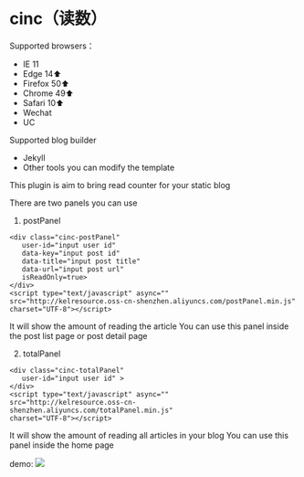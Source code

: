 # cinc（读数） 

Supported browsers：
* IE 11
* Edge  14⬆️
* Firefox 50⬆️
* Chrome 49⬆️
* Safari 10⬆️
* Wechat
* UC

Supported blog builder
* Jekyll
* Other tools you can modify the template

This plugin is aim to bring read counter for your static blog

There are two panels you can use

1. postPanel
  ```
  <div class="cinc-postPanel" 
     user-id="input user id"
     data-key="input post id" 
     data-title="input post title" 
     data-url="input post url"
     isReadOnly=true>
  </div>
  <script type="text/javascript" async="" 
  src="http://kelresource.oss-cn-shenzhen.aliyuncs.com/postPanel.min.js" 
  charset="UTF-8"></script>
  ```
  It will show the amount of reading the article
  You can use this panel inside the post list page or post detail page 

2. totalPanel
  ```
  <div class="cinc-totalPanel" 
     user-id="input user id" >
  </div>
  <script type="text/javascript" async="" 
  src="http://kelresource.oss-cn-shenzhen.aliyuncs.com/totalPanel.min.js" 
  charset="UTF-8"></script>
  ```
  It will show the amount of reading all articles in your blog
  You can use this panel inside the home page
  
  demo: ![](http://kelresource.oss-cn-shenzhen.aliyuncs.com/WechatIMG39.jpeg)
